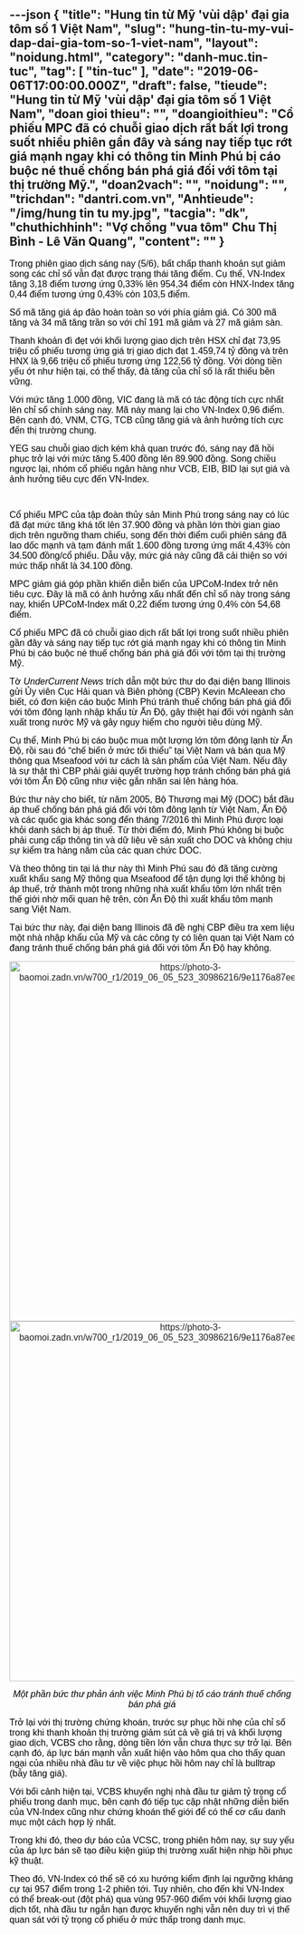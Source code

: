 ---json
{
    "title": "Hung tin từ Mỹ 'vùi dập' đại gia tôm số 1 Việt Nam",
    "slug": "hung-tin-tu-my-vui-dap-dai-gia-tom-so-1-viet-nam",
    "layout": "noidung.html",
    "category": "danh-muc.tin-tuc",
    "tag": [
        "tin-tuc"
    ],
    "date": "2019-06-06T17:00:00.000Z",
    "draft": false,
    "tieude": "Hung tin từ Mỹ 'vùi dập' đại gia tôm số 1 Việt Nam",
    "doan gioi thieu": "",
    "doangioithieu": "Cổ phiếu MPC đã có chuỗi giao dịch rất bất lợi trong suốt nhiều phiên gần đây và sáng nay tiếp tục rớt giá mạnh ngay khi có thông tin Minh Phú bị cáo buộc né thuế chống bán phá giá đối với tôm tại thị trường Mỹ.",
    "doan2vach": "",
    "noidung": "",
    "trichdan": "dantri.com.vn",
    "Anhtieude": "/img/hung tin tu my.jpg",
    "tacgia": "dk",
    "chuthichhinh": "Vợ chồng \"vua tôm\" Chu Thị Bình  -  Lê Văn Quang",
    "__content__": ""
}
---
<p><span style="background-color:white"><span style="font-size:12.0pt"><span style="font-family:&quot;Helvetica&quot;,sans-serif"><span style="color:black">Trong phi&ecirc;n giao dịch s&aacute;ng nay (5/6), bất chấp thanh khoản sụt giảm song c&aacute;c chỉ số vẫn đạt được trạng th&aacute;i tăng điểm. Cụ thể, VN-Index tăng 3,18 điểm tương ứng 0,33% l&ecirc;n 954,34 điểm c&ograve;n HNX-Index tăng 0,44 điểm tương ứng 0,43% c&ograve;n 103,5 điểm.</span></span></span></span></p>

<p><span style="background-color:white"><span style="font-size:12.0pt"><span style="font-family:&quot;Helvetica&quot;,sans-serif"><span style="color:black">Số m&atilde; tăng gi&aacute; &aacute;p đảo ho&agrave;n to&agrave;n so với ph&iacute;a giảm gi&aacute;. C&oacute; 300 m&atilde; tăng v&agrave; 34 m&atilde; tăng trần so với chỉ 191 m&atilde; giảm v&agrave; 27 m&atilde; giảm s&agrave;n.</span></span></span></span></p>

<p><span style="background-color:white"><span style="font-size:12.0pt"><span style="font-family:&quot;Helvetica&quot;,sans-serif"><span style="color:black">Thanh khoản đ&igrave; đẹt với khối lượng giao dịch tr&ecirc;n HSX chỉ đạt 73,95 triệu cổ phiếu tương ứng gi&aacute; trị giao dịch đạt 1.459,74 tỷ đồng v&agrave; tr&ecirc;n HNX l&agrave; 9,66 triệu cổ phiếu tương ứng 122,56 tỷ đồng. Với d&ograve;ng tiền yếu ớt như hiện tại, c&oacute; thể thấy, đ&agrave; tăng của chỉ số l&agrave; rất thiếu bền vững.</span></span></span></span></p>

<p><span style="background-color:white"><span style="font-size:12.0pt"><span style="font-family:&quot;Helvetica&quot;,sans-serif"><span style="color:black">Với mức tăng 1.000 đồng, VIC đang l&agrave; m&atilde; c&oacute; t&aacute;c động t&iacute;ch cực nhất l&ecirc;n chỉ số ch&iacute;nh s&aacute;ng nay. M&atilde; n&agrave;y mang lại cho VN-Index 0,96 điểm. B&ecirc;n cạnh đ&oacute;, VNM, CTG, TCB cũng tăng gi&aacute; v&agrave; ảnh hưởng t&iacute;ch cực đến thị trường chung.</span></span></span></span></p>

<p><span style="background-color:white"><span style="font-size:12.0pt"><span style="font-family:&quot;Helvetica&quot;,sans-serif"><span style="color:black">YEG sau chuỗi giao dịch k&eacute;m khả quan trước đ&oacute;, s&aacute;ng nay đ&atilde; hồi phục trở lại với mức tăng 5.400 đồng l&ecirc;n 89.900 đồng. Song chiều ngược lại, nh&oacute;m cổ phiếu ng&acirc;n h&agrave;ng như VCB, EIB, BID lại sụt gi&aacute; v&agrave; ảnh hưởng ti&ecirc;u cực đến VN-Index.</span></span></span></span></p>

<p>&nbsp;</p>

<p><span style="background-color:white"><span style="font-size:12.0pt"><span style="font-family:&quot;Helvetica&quot;,sans-serif"><span style="color:black">Cổ phiếu MPC của tập đo&agrave;n thủy sản Minh Ph&uacute; trong s&aacute;ng nay c&oacute; l&uacute;c đ&atilde; đạt mức tăng kh&aacute; tốt l&ecirc;n 37.900 đồng v&agrave; phần lớn thời gian giao dịch tr&ecirc;n ngưỡng tham chiếu, song đến thời điểm cuối phi&ecirc;n s&aacute;ng đ&atilde; lao dốc mạnh v&agrave; tạm đ&aacute;nh mất 1.600 đồng tương ứng mất 4,43% c&ograve;n 34.500 đồng/cổ phiếu. Dẫu vậy, mức gi&aacute; n&agrave;y cũng đ&atilde; cải thiện so với mức thấp nhất l&agrave; 34.100 đồng.</span></span></span></span></p>

<p><span style="background-color:white"><span style="font-size:12.0pt"><span style="font-family:&quot;Helvetica&quot;,sans-serif"><span style="color:black">MPC giảm gi&aacute; g&oacute;p phần khiến diễn biến của UPCoM-Index trở n&ecirc;n ti&ecirc;u cực. Đ&acirc;y l&agrave; m&atilde; c&oacute; ảnh hưởng xấu nhất đến chỉ số n&agrave;y trong s&aacute;ng nay, khiến UPCoM-Index mất 0,22 điểm tương ứng 0,4% c&ograve;n 54,68 điểm.</span></span></span></span></p>

<p><span style="background-color:white"><span style="font-size:12.0pt"><span style="font-family:&quot;Helvetica&quot;,sans-serif"><span style="color:black">Cổ phiếu MPC đ&atilde; c&oacute; chuỗi giao dịch rất bất lợi trong suốt nhiều phi&ecirc;n gần đ&acirc;y v&agrave; s&aacute;ng nay tiếp tục rớt gi&aacute; mạnh ngay khi c&oacute; th&ocirc;ng tin Minh Ph&uacute; bị c&aacute;o buộc n&eacute; thuế chống b&aacute;n ph&aacute; gi&aacute; đối với t&ocirc;m tại thị trường Mỹ.</span></span></span></span></p>

<p><span style="background-color:white"><span style="font-size:12.0pt"><span style="font-family:&quot;Helvetica&quot;,sans-serif"><span style="color:black">Tờ <em>UnderCurrent News</em> tr&iacute;ch dẫn một bức thư do đại diện bang Illinois gửi Ủy vi&ecirc;n Cục Hải quan v&agrave; Bi&ecirc;n ph&ograve;ng (CBP) Kevin McAleean cho biết, c&oacute; đơn kiện c&aacute;o buộc Minh Ph&uacute; tr&aacute;nh thuế chống b&aacute;n ph&aacute; gi&aacute; đối với t&ocirc;m đ&ocirc;ng lạnh nhập khẩu từ Ấn Độ, g&acirc;y thiệt hại đối với ng&agrave;nh sản xuất trong nước Mỹ v&agrave; g&acirc;y nguy hiểm cho người ti&ecirc;u d&ugrave;ng Mỹ.</span></span></span></span></p>

<p><span style="background-color:white"><span style="font-size:12.0pt"><span style="font-family:&quot;Helvetica&quot;,sans-serif"><span style="color:black">Cụ thể, Minh Ph&uacute; bị c&aacute;o buộc mua một lượng lớn t&ocirc;m đ&ocirc;ng lạnh từ Ấn Độ, rồi sau đ&oacute; &ldquo;chế biến ở mức tối thiểu&rdquo; tại Việt Nam v&agrave; b&aacute;n qua Mỹ th&ocirc;ng qua Mseafood với tư c&aacute;ch l&agrave; sản phẩm của Việt Nam. Nếu đ&acirc;y l&agrave; sự thật th&igrave; CBP phải giải quyết trường hợp tr&aacute;nh chống b&aacute;n ph&aacute; gi&aacute; với t&ocirc;m Ấn Độ cũng như việc gắn nh&atilde;n sai l&ecirc;n h&agrave;ng h&oacute;a.</span></span></span></span></p>

<p><span style="background-color:white"><span style="font-size:12.0pt"><span style="font-family:&quot;Helvetica&quot;,sans-serif"><span style="color:black">Bức thư n&agrave;y cho biết, từ năm 2005, Bộ Thương mại Mỹ (DOC) bắt đầu &aacute;p thuế chống b&aacute;n ph&aacute; gi&aacute; đối với t&ocirc;m đ&ocirc;ng lạnh từ Việt Nam, Ấn Độ v&agrave; c&aacute;c quốc gia kh&aacute;c song đến th&aacute;ng 7/2016 th&igrave; Minh Ph&uacute; được loại khỏi danh s&aacute;ch bị &aacute;p thuế. Từ thời điểm đ&oacute;, Minh Ph&uacute; kh&ocirc;ng bị buộc phải cung cấp th&ocirc;ng tin v&agrave; dữ liệu về sản xuất cho DOC v&agrave; kh&ocirc;ng chịu sự kiểm tra h&agrave;ng năm của c&aacute;c quan chức DOC.</span></span></span></span></p>

<p><span style="background-color:white"><span style="font-size:12.0pt"><span style="font-family:&quot;Helvetica&quot;,sans-serif"><span style="color:black">V&agrave; theo th&ocirc;ng tin tại l&aacute; thư n&agrave;y th&igrave; Minh Ph&uacute; sau đ&oacute; đ&atilde; tăng cường xuất khẩu sang Mỹ th&ocirc;ng qua Mseafood để tận dụng lợi thế kh&ocirc;ng bị &aacute;p thuế, trở th&agrave;nh một trong những nh&agrave; xuất khẩu t&ocirc;m lớn nhất tr&ecirc;n thế giới nhờ mối quan hệ tr&ecirc;n, c&ograve;n Ấn Độ th&igrave; xuất khẩu t&ocirc;m mạnh sang Việt Nam.</span></span></span></span></p>

<p><span style="background-color:white"><span style="font-size:12.0pt"><span style="font-family:&quot;Helvetica&quot;,sans-serif"><span style="color:black">Tại bức thư n&agrave;y, đại diện bang Illinois đ&atilde; đề nghị CBP điều tra xem liệu một nh&agrave; nhập khẩu của Mỹ v&agrave; c&aacute;c c&ocirc;ng ty c&oacute; li&ecirc;n quan tại Việt Nam c&oacute; đang tr&aacute;nh thuế chống b&aacute;n ph&aacute; gi&aacute; đối với t&ocirc;m Ấn Độ hay kh&ocirc;ng.</span></span></span></span></p>

<p style="text-align:center"><span style="background-color:white"><a href="https://photo-3-baomoi.zadn.vn/w1000_r1/2019_06_05_523_30986216/9e1176a87ee897b6cef9.jpg"><span style="font-size:12.0pt"><span style="font-family:&quot;Helvetica&quot;,sans-serif"><span style="color:#222222"><img alt="https://photo-3-baomoi.zadn.vn/w700_r1/2019_06_05_523_30986216/9e1176a87ee897b6cef9.jpg" id="Picture_x0020_1" src="https://photo-3-baomoi.zadn.vn/w700_r1/2019_06_05_523_30986216/9e1176a87ee897b6cef9.jpg" style="height:476.25pt; width:468pt" /> <img alt="https://photo-3-baomoi.zadn.vn/w700_r1/2019_06_05_523_30986216/9e1176a87ee897b6cef9.jpg" src="https://photo-3-baomoi.zadn.vn/w700_r1/2019_06_05_523_30986216/9e1176a87ee897b6cef9.jpg" style="height:635px; width:624px" /></span></span></span></a></span></p>

<p style="text-align:center"><span style="background-color:white"><em><span style="font-size:12.0pt"><span style="font-family:&quot;Helvetica&quot;,sans-serif"><span style="color:black">Một phần bức thư phản &aacute;nh việc Minh Ph&uacute; bị tố c&aacute;o tr&aacute;nh thuế chống b&aacute;n ph&aacute; gi&aacute;</span></span></span></em></span></p>

<p><span style="background-color:white"><span style="font-size:12.0pt"><span style="font-family:&quot;Helvetica&quot;,sans-serif"><span style="color:black">Trở lại với thị trường chứng kho&aacute;n, trước sự phục hồi nhẹ của chỉ số trong khi thanh khoản thị trường giảm s&uacute;t cả về gi&aacute; trị v&agrave; khối lượng giao dịch, VCBS cho rằng, d&ograve;ng tiền lớn vẫn chưa thực sự trở lại. B&ecirc;n cạnh đ&oacute;, &aacute;p lực b&aacute;n mạnh vẫn xuất hiện v&agrave;o h&ocirc;m qua cho thấy quan ngại của nhiều nh&agrave; đầu tư về việc phục hồi h&ocirc;m nay chỉ l&agrave; bulltrap (bẫy tăng gi&aacute;).</span></span></span></span></p>

<p><span style="background-color:white"><span style="font-size:12.0pt"><span style="font-family:&quot;Helvetica&quot;,sans-serif"><span style="color:black">Với bối cảnh hiện tại, VCBS khuyến nghị nh&agrave; đầu tư giảm tỷ trọng cổ phiếu trong danh mục, b&ecirc;n cạnh đ&oacute; tiếp tục cập nhật những diễn biến của VN-Index cũng như chứng kho&aacute;n thế giới để c&oacute; thể cơ cấu danh mục một c&aacute;ch hợp l&yacute; nhất.</span></span></span></span></p>

<p><span style="background-color:white"><span style="font-size:12.0pt"><span style="font-family:&quot;Helvetica&quot;,sans-serif"><span style="color:black">Trong khi đ&oacute;, theo dự b&aacute;o của VCSC, trong phi&ecirc;n h&ocirc;m nay, sự suy yếu của &aacute;p lực b&aacute;n sẽ tạo điều kiện gi&uacute;p thị trường xuất hiện nhịp hồi phục kỹ thuật.</span></span></span></span></p>

<p><span style="background-color:white"><span style="font-size:12.0pt"><span style="font-family:&quot;Helvetica&quot;,sans-serif"><span style="color:black">Theo đ&oacute;, VN-Index c&oacute; thể sẽ c&oacute; xu hướng kiểm định lại ngưỡng kh&aacute;ng cự tại 957 điểm trong 1-2 phi&ecirc;n tới. Tuy nhi&ecirc;n, cho đến khi VN-Index c&oacute; thể break-out (đột ph&aacute;) qua v&ugrave;ng 957-960 điểm với khối lượng giao dịch tốt, nh&agrave; đầu tư ngắn hạn được khuyến nghị vẫn n&ecirc;n duy tr&igrave; vị thế quan s&aacute;t với tỷ trọng cổ phiếu ở mức thấp trong danh mục.</span></span></span></span></p>

<p>&nbsp;</p>
